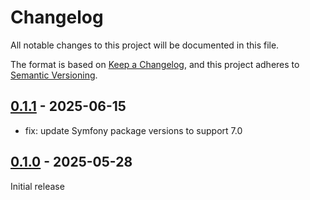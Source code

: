 # Changelog

All notable changes to this project will be documented in this file.

The format is based on [Keep a Changelog](https://keepachangelog.com/en/1.0.0/),
and this project adheres to [Semantic Versioning](https://semver.org/spec/v2.0.0.html).

## [0.1.1] - 2025-06-15

- fix: update Symfony package versions to support 7.0

## [0.1.0] - 2025-05-28

Initial release

[0.1.1]: https://github.com/move-elevator/composer-translation-validator/compare/0.1.0...0.1.1
[0.1.0]: https://github.com/move-elevator/composer-translation-validator/tree/0.1.0
